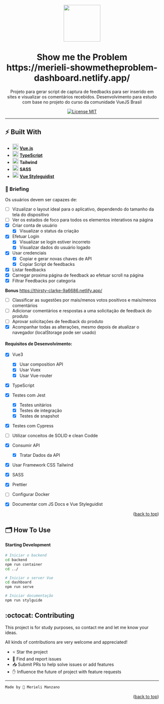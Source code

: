 <h1 align="center">
    <br>
    <img src="./assets/icons/icon.png" alt="" width="120">
    <br>
    <br>
    Show me the Problem
    <br>
    https://merieli-showmetheproblem-dashboard.netlify.app/
</h1>

<p align="center">Projeto para gerar script de captura de feedbacks para ser inserido em sites e visualizar os comentários recebidos. Desenvolvimento para estudo com base no projeto do curso da comunidade VueJS Brasil</p>

<!-- SHIELDS DO PROJETO -->
<p align="center">
  <a href="https://opensource.org/licenses/MIT">
    <img src="https://img.shields.io/badge/License-MIT-blue.svg" alt="License MIT">
  </a>
  
<!-- INSERIR GIF DEMO DO PROJETO 
<div align="center">
  <img src="[GIF DE DEMONSTRAÇÃO OU IMAGEM do projeto]" alt="demo-web" height="425">
</div>
-->
<hr/>

## ⚡ Built With

- <img src="https://img.icons8.com/color/48/000000/vue-js.png" width="20px"/> **[Vue.js](https://vuejs.org/)**
- <img src="https://img.icons8.com/color/48/000000/typescript.png" width="20px"/> **[TypeScript](https://www.typescriptlang.org/)**
- <img src="https://img.icons8.com/color/48/000000/tailwind_css.png" width="20px"/> **Tailwind**
- <img src="https://img.icons8.com/color/48/000000/sass-avatar.png" width="20px"/> **SASS**
- <img src="https://vue-styleguidist.github.io/assets/logo.png" width="20px"/> **[Vue Styleguidist](https://vue-styleguidist.github.io/)**


### 🎯 Briefing

Os usuários devem ser capazes de:
- [ ] Vizualizar o layout ideal para o aplicativo, dependendo do tamanho da tela do dispositivo
- [ ] Ver os estados de foco para todos os elementos interativos na página
- [X] Criar conta de usuário
    - [X] Visualizar o status da criação
- [X] Efetuar Login
    - [X] Visualizar se login estiver incorreto
    - [X] Visualizar dados do usuário logado
- [X] Usar credenciais
    - [X] Copiar e gerar novas chaves de API
    - [X] Copiar Script de feedbacks
- [X] Listar feedbacks
- [X] Carregar proxima página de feedback ao efetuar scroll na página
- [X] Filtrar Feedbacks por categoria

**Bonus**
https://thirsty-clarke-9a6686.netlify.app/
- [ ] Classificar as sugestões por mais/menos votos positivos e mais/menos comentários
- [ ] Adicionar comentários e respostas a uma solicitação de feedback do produto
- [ ] Aprovar solicitações de feedback do produto
- [X] Acompanhar todas as alterações, mesmo depois de atualizar o navegador (localStorage pode ser usado)

#### Requisitos de Desenvolvimento:
- [X] Vue3
    - [X] Usar composition API
    - [X] Usar Vuex
    - [X] Usar Vue-router
- [X] TypeScript
- [X] Testes com Jest
    - [X] Testes unitários
    - [X] Testes de integração
    - [X] Testes de snapshot
- [X] Testes com Cypress
- [ ] Utilizar conceitos de SOLID e clean Codde
- [X] Consumir API
    - [X] Tratar Dados da API
- [X] Usar Framework CSS Tailwind
- [X] SASS
- [X] Prettier
- [ ] Configurar Docker
- [X] Documentar com JS Docs e Vue Styleguidist


<p align="right">(<a href="#top">back to top</a>)</p>

## 🗂 How To Use

#### Starting Development 
```sh
# Iniciar o backend
cd backend
npm run container
cd ../

# Iniciar o server Vue
cd dashboard
npm run serve

# Iniciar documentação 
npm run stylguide
```

## :octocat: Contributing

This project is for study purposes, so contact me and let me know your ideas.

All kinds of contributions are very welcome and appreciated!
   - ⭐️ Star the project
   - 🐛 Find and report issues
   - 📥 Submit PRs to help solve issues or add features
   - ✋ Influence the future of project with feature requests

-------------------------------------
```diff
Made by 🤍 Merieli Manzano
```

<p align="right">(<a href="#top">back to top</a>)</p>
